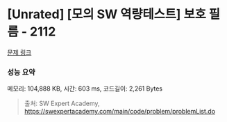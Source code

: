# [Unrated] [모의 SW 역량테스트] 보호 필름 - 2112 

[문제 링크](https://swexpertacademy.com/main/code/problem/problemDetail.do?contestProbId=AV5V1SYKAaUDFAWu) 

### 성능 요약

메모리: 104,888 KB, 시간: 603 ms, 코드길이: 2,261 Bytes



> 출처: SW Expert Academy, https://swexpertacademy.com/main/code/problem/problemList.do